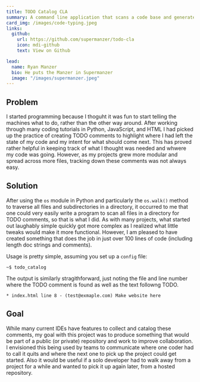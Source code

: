 ```yaml
---
title: TODO Catalog CLA
summary: A command line application that scans a code base and generates a TODO.md that logs all TOOO comments in project directory, written in Python
card_img: /images/code-typing.jpeg
links: 
  github: 
    url: https://github.com/supermanzer/todo-cla
    icon: mdi-github
    text: View on Github

lead:
  name: Ryan Manzer
  bio: He puts the Manzer in Supermanzer
  image: "/images/supermanzer.jpeg"
---
```


## Problem
I started programming because I thoguht it was fun to start telling the machines what to do, rather than the other way around. After working through many coding tutorials in Python, JavaScript, and HTML I had picked up the practice of creating TODO comments to highlight where I had left the state of my code and my intent for what should come next. This has proved rather helpful in keeping track of what I thought was needed and whwere my code was going. However, as my projects grew more modular and spread across more files, tracking down these comments was not always easy.

## Solution
After using the `os` module in Python and particularly the `os.walk()` method to traverse all files and subdirectories in a directory, it occurred to me that one could very easily write a program to scan all files in a directory for TODO comments, so that is what I did. As with many projects, what started out laughably simple quickly got more complex as I realized what little tweaks would make it more functional. However, I am pleased to have created something that does the job in just over 100 lines of code (including length doc strings and comments).

Usage is pretty simple, assuming you set up a `config` file: 
```console
~$ todo_catalog
```
The output is similarly stragithforward, just noting the file and line number where the TODO comment is found as well as the text followng TODO.
```
* index.html line 8 - (test@exmaple.com) Make website here
```

## Goal
While many current IDEs have features to collect and catalog these comments, my goal with this project was to produce something that would be part of a public (or private) repository and work to improve collaboration. I envisioned this being used by teams to communicate where one coder had to call it quits and where the next one to pick up the project could get started. Also it would be useful if a solo developer had to walk away from a project for a while and wanted to pick it up again later, from a hosted repository.
